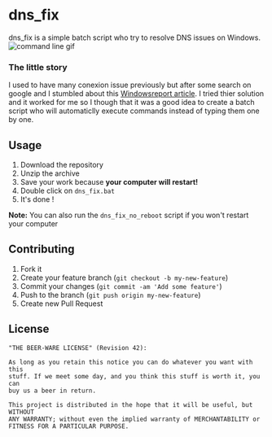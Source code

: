 # dns_fix

dns_fix is a simple batch script who try to resolve DNS issues on Windows.
![command line gif](https://media.giphy.com/media/12W5Sg2koWYnwA/giphy.gif)

### The little story

I used to have many conexion issue previously but after some search on google and I stumbled about this [Windowsreport article](https://windowsreport.com/dns-issues-windows-10/). I tried thier solution and it worked for me so I though that it was a good idea to create a batch script who will automaticlly execute commands instead of typing them one by one.

## Usage

1. Download the repository
2. Unzip the archive
3. Save your work because **your computer will restart!**
4. Double click on `dns_fix.bat`
5. It's done !

**Note:** You can also run the `dns_fix_no_reboot` script if you won't restart your computer

## Contributing

1. Fork it
2. Create your feature branch (`git checkout -b my-new-feature`)
3. Commit your changes (`git commit -am 'Add some feature'`)
4. Push to the branch (`git push origin my-new-feature`)
5. Create new Pull Request

## License

```
"THE BEER-WARE LICENSE" (Revision 42):

As long as you retain this notice you can do whatever you want with this
stuff. If we meet some day, and you think this stuff is worth it, you can
buy us a beer in return.

This project is distributed in the hope that it will be useful, but WITHOUT
ANY WARRANTY; without even the implied warranty of MERCHANTABILITY or
FITNESS FOR A PARTICULAR PURPOSE.
```